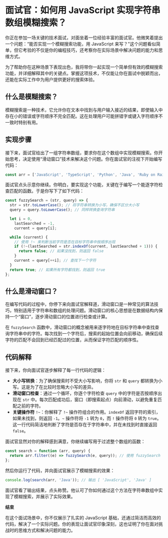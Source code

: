 # 面试官：如何用 JavaScript 实现字符串数组模糊搜索？

你正在参加一场关键的技术面试，对面坐着一位经验丰富的面试官。他微笑着提出一个问题：“能否实现一个模糊搜索功能，用 JavaScript 来写？”这个问题看似简单，但它考验的不仅是你的编程技巧，还考察你在实际场景中解决问题的能力和思维方式。

为了帮助你在这种场景下表现出色，我将带你一起实现一个简单但有效的模糊搜索功能，并详细解释其中的关键点。掌握这项技术，不仅能让你在面试中脱颖而出，还能在实际工作中为用户提供更好的搜索体验。

## 什么是模糊搜索？

模糊搜索是一种技术，它允许你在文本中找到与用户输入接近的结果，即使输入中存在小的错误或字符顺序不完全匹配。这在处理用户可能拼错字或键入字符顺序不一致时特别有用。

## 实现步骤

接下来，面试官给出了一组字符串数组，要求你在这个数组中实现模糊搜索。你开始思考，决定使用“滑动窗口”技术来解决这个问题。你在面试官的注视下开始编写代码：

```js
const arr = ['JavaScript', 'TypeScript', 'Python', 'Java', 'Ruby on Rails', 'ReactJS', 'Angular', 'Vue.js', 'Node.js', 'Django', 'Spring Boot', 'Flask', 'Express.js'];
```

面试官点头示意你继续。你明白，要实现这个功能，关键在于编写一个能逐字符检查匹配的函数。于是你写下了如下代码：

```js
const fuzzySearch = (str, query) => {
  str = str.toLowerCase(); // 将字符串转换为小写，确保不区分大小写
  query = query.toLowerCase(); // 同样转换查询字符串

  let i = 0,
    lastSearched = -1,
    current = query[i];

  while (current) {
    // 使用 !~ 来判断当前字符是否在目标字符串中按顺序出现
    if (!~(lastSearched = str.indexOf(current, lastSearched + 1))) {
      return false; // 如果没找到，则返回 false
    }
    current = query[++i]; // 查找下一个字符
  }
  return true; // 如果所有字符都找到，则返回 true
};
```

## 什么是滑动窗口？

在编写代码的过程中，你停下来向面试官解释道，滑动窗口是一种常见的算法技巧，特别适用于字符串和数组的处理问题。滑动窗口的核心思想是在数据结构内保持一个“窗口”，逐步滑动窗口的位置进行检查或计算。

在 `fuzzySearch` 函数中，滑动窗口的概念被用来逐字符地在目标字符串中查找查询字符串中的字符。每次找到一个字符后，搜索的起始位置会向前移动，确保后续字符的匹配不会回到已经匹配过的位置，从而保证字符匹配的顺序性。

## 代码解释

接下来，你向面试官逐步解释了每一行代码的逻辑：

- **大小写转换**：为了确保搜索时不受大小写影响，你将 `str` 和 `query` 都转换为小写。这是为了在比较时忽略大小写的差异。
- **滑动窗口检查**：通过一个循环，你逐个字符检查 `query` 中的字符是否按顺序出现在 `str` 中。每次匹配成功后，窗口（即搜索起点）向前滑动，以避免重复匹配之前的字符。
- **关键操作符** `!~`：你解释了 `!~` 操作符组合的作用。`indexOf` 返回字符的索引，如果未找到，则返回 `-1`。`~` 操作符将 `-1` 转为 `0`，而 `!` 操作符将 `0` 转为 `true`。这一行代码简洁地判断了字符是否存在于字符串中，并在未找到时直接返回 `false`。

面试官显然对你的解释感到满意，你继续编写用于过滤整个数组的函数：

```js
const search = function (arr, query) {
  return arr.filter((e) => fuzzySearch(e, query)); // 使用 fuzzySearch 过滤数组
};
```

然后你运行了代码，并向面试官展示了模糊搜索的效果：

```js
console.log(search(arr, 'Java')); // 输出 [ 'JavaScript', 'Java' ]
```

面试官看了输出结果，点头称赞。他认可了你如何通过这个方法在字符串数组中实现了模糊搜索，并展示了实际效果。

**结束**

在这个面试场景中，你不仅展示了扎实的 JavaScript 基础，还通过简洁而高效的代码，解决了一个实际问题。你的表现让面试官印象深刻，这也证明了你在面对挑战时的思维方式和解决问题的能力。
